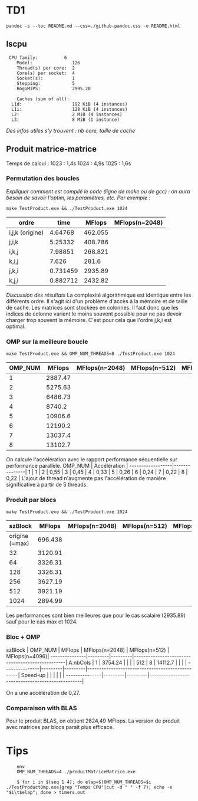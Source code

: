 
# TD1

`pandoc -s --toc README.md --css=./github-pandoc.css -o README.html`





## lscpu

```
 CPU family:          6
    Model:               126
    Thread(s) per core:  2
    Core(s) per socket:  4
    Socket(s):           1
    Stepping:            5
    BogoMIPS:            2995.20

    Caches (sum of all):     
  L1d:                   192 KiB (4 instances)
  L1i:                   128 KiB (4 instances)
  L2:                    2 MiB (4 instances)
  L3:                    8 MiB (1 instance)
```

*Des infos utiles s'y trouvent : nb core, taille de cache*



## Produit matrice-matrice

Temps de calcul : 
1023 : 1,4s
1024 : 4,9s
1025 : 1,6s

### Permutation des boucles

*Expliquer comment est compilé le code (ligne de make ou de gcc) : on aura besoin de savoir l'optim, les paramètres, etc. Par exemple :*

`make TestProduct.exe && ./TestProduct.exe 1024`


  ordre           | time    | MFlops  | MFlops(n=2048) 
------------------|---------|---------|----------------
i,j,k (origine)   | 4.64768 | 462.055 |                
j,i,k             | 5.25332 | 408.786 |    
i,k,j             | 7.98851 | 268.821 |    
k,i,j             | 7.626   | 281.6   |    
j,k,i             | 0.731459| 2935.89 |    
k,j,i             | 0.882712| 2432.82 |    


*Discussion des résultats*
La complexité algorithmique est identique entre les différents ordre. Il s'agit ici d'un problème d'accès à la mémoire et de taille de cache. 
Les matrices sont stockées en colonnes. Il faut donc que les indices de colonne varient le moins souvent possible pour ne pas devoir charger trop souvent la mémoire. C'est pour cela que l'ordre j,k,i est optimal.


### OMP sur la meilleure boucle 

`make TestProduct.exe && OMP_NUM_THREADS=8 ./TestProduct.exe 1024`

  OMP_NUM         | MFlops  | MFlops(n=2048) | MFlops(n=512)  | MFlops(n=4096)
------------------|---------|----------------|----------------|---------------
1                 | 2887.47 |
2                 | 5275.63 |
3                 | 6486.73 |
4                 | 8740.2  |
5                 | 10906.6 |
6                 | 12190.2 |
7                 | 13037.4 |
8                 | 13102.7 |


On calcule l'accélération avec le rapport performance séquentielle sur performance parallèle. 
  OMP_NUM         | Accélération  | 
------------------|---------------|
1                 | 1             |
2                 | 0,55          |
3                 | 0,45          |
4                 | 0,33          |
5                 | 0,26          |
6                 | 0,24          |
7                 | 0,22          |
8                 | 0,22          |
L'ajout de thread n'augmente pas l'accélération de manière significative à partir de 5 threads. 

### Produit par blocs

`make TestProduct.exe && ./TestProduct.exe 1024`

  szBlock         | MFlops  | MFlops(n=2048) | MFlops(n=512)  | MFlops(n=4096)
------------------|---------|----------------|----------------|---------------
origine (=max)    | 696.438 |
32                | 3120.91 |
64                | 3326.31 |
128               | 3326.31 |
256               | 3627.19 |
512               | 3921.19 | 
1024              | 2894.99 |

Les performances sont bien meilleures que pour le cas scalaire (2935.89) sauf pour le cas max et 1024.

### Bloc + OMP

  szBlock      | OMP_NUM | MFlops  | MFlops(n=2048) | MFlops(n=512)  | MFlops(n=4096)|
---------------|---------|---------|-------------------------------------------------|
A.nbCols       |  1      | 3754.24 |                |                |               |
512            |  8      | 14112.7 |                |                |               |
---------------|---------|---------|-------------------------------------------------|
Speed-up       |         |         |                |                |               |
---------------|---------|---------|-------------------------------------------------|

On a une accélération de 0,27.


### Comparaison with BLAS
Pour le produit BLAS, on obtient 2824,49 MFlops. La version de produit avec matrices par blocs parait plus efficace.

# Tips 

```
	env 
	OMP_NUM_THREADS=4 ./produitMatriceMatrice.exe
```

```
    $ for i in $(seq 1 4); do elap=$(OMP_NUM_THREADS=$i ./TestProductOmp.exe|grep "Temps CPU"|cut -d " " -f 7); echo -e "$i\t$elap"; done > timers.out
```
